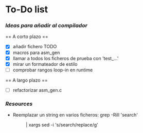 # To-Do list

### *Ideas para añadir al compilador*

== A corto plazo ==
- [X] añadir fichero TODO
- [X] macros para asm_gen
- [X] llamar a todos los ficheros de prueba con 'test_...'
- [X] mirar un formateador de estilo
- [ ] comprobar rangos loop-in en runtime

== A largo plazo ==
- [ ] refactorizar asm_gen.c


### *Resources*

+ Reemplazar un string en varios ficheros:
    grep -RiIl 'search' <DIR> | xargs sed -i 's/search/replace/g'
